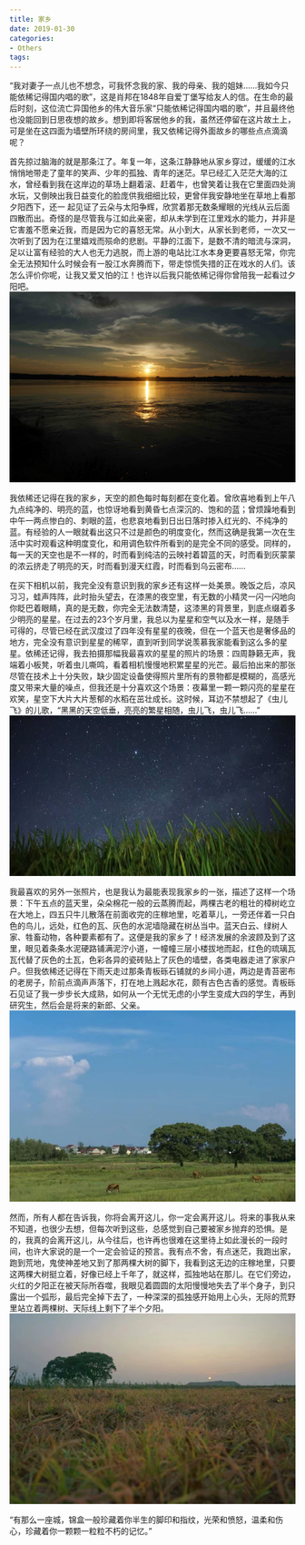 ```yaml
---
title: 家乡
date: 2019-01-30
categories:
- Others
tags:
---
```


“我对妻子一点儿也不想念，可我怀念我的家、我的母亲、我的姐妹……我如今只能依稀记得国内唱的歌”，这是肖邦在1848年自爱丁堡写给友人的信。在生命的最后时刻，这位流亡异国他乡的伟大音乐家“只能依稀记得国内唱的歌”，并且最终他也没能回到日思夜想的故乡。想到即将客居他乡的我，虽然还停留在这片故土上，可是坐在这四面为墙壁所环绕的房间里，我又依稀记得外面故乡的哪些点点滴滴呢？  

首先掠过脑海的就是那条江了。年复一年，这条江静静地从家乡穿过，缓缓的江水悄悄地带走了童年的笑声、少年的孤独、青年的迷茫。早已经汇入茫茫大海的江水，曾经看到我在这岸边的草场上翻着滚、赶着牛，也曾笑着让我在它里面四处淌水玩，又倒映出我日益变化的脸庞供我细细比较，更曾伴我安静地坐在草地上看那夕阳西下，还一
起见证了云朵与太阳争辉，欣赏着那无数条耀眼的光线从云后面四散而出。奇怪的是尽管我与江如此亲密，却从未学到在江里戏水的能力，并非是它害羞不愿亲近我，而是因为它的喜怒无常。从小到大，从家长到老师，一次又一次听到了因为在江里嬉戏而殒命的悲剧。平静的江面下，是数不清的暗流与深洞，足以让富有经验的大人也无力逃脱，而上游的电站比江水本身更要喜怒无常，你完全无法预知什么时候会有一股江水奔腾而下，带走惊慌失措的正在戏水的人们。该怎么评价你呢，让我又爱又怕的江！也许以后我只能依稀记得你曾陪我一起看过夕阳吧。  
![river](/imags/river.jpg)  

我依稀还记得在我的家乡，天空的颜色每时每刻都在变化着。曾欣喜地看到上午八九点纯净的、明亮的蓝，也惊讶地看到黄昏七点深沉的、饱和的蓝；曾烦躁地看到中午一两点惨白的、刺眼的蓝，也悲哀地看到日出日落时掺入红光的、不纯净的蓝。有经验的人一眼就看出这只不过是颜色的明度变化，然而这确是我第一次在生活中实时观看这种明度变化，和用调色软件所看到的是完全不同的感受。同样的，每一天的天空也是不一样的，时而看到纯洁的云映衬着碧蓝的天，时而看到灰蒙蒙的浓云挤走了明亮的天，时而看到漫天红霞，时而看到乌云密布……  

在买下相机以前，我完全没有意识到我的家乡还有这样一处美景。晚饭之后，凉风习习，蛙声阵阵，此时抬头望去，在漆黑的夜空里，有无数的小精灵一闪一闪地向你眨巴着眼睛，真的是无数，你完全无法数清楚，这漆黑的背景里，到底点缀着多少明亮的星星。在过去的23个岁月里，我总以为星星和空气以及水一样，是随手可得的，尽管已经在武汉度过了四年没有星星的夜晚，但在一个蓝天也是奢侈品的地方，完全没有意识到星星的稀罕，直到听到同学说羡慕我家能看到这么多的星星。依稀还记得，我去拍摄那幅我最喜欢的星星的照片的场景：四周静籁无声，我端着小板凳，听着虫儿嘶鸣，看着相机慢慢地积累星星的光芒。最后拍出来的那张尽管在技术上十分失败，缺少固定设备使得照片里所有的景物都是模糊的，高感光度又带来大量的噪点，但我还是十分喜欢这个场景：夜幕里一颗一颗闪亮的星星在欢笑，星空下大片大片葱郁的水稻在茁壮成长。这时候，耳边不禁想起了《虫儿飞》的儿歌，“黑黑的天空低垂，亮亮的繁星相随，虫儿飞，虫儿飞……”  
![sky](/imags/sky.jpg)  

我最喜欢的另外一张照片，也是我认为最能表现我家乡的一张，描述了这样一个场景：下午五点的蓝天里，朵朵棉花一般的云蒸腾而起，两棵古老的粗壮的樟树屹立在大地上，四五只牛儿散落在前面收完的庄稼地里，吃着草儿，一旁还伴着一只白色的鸟儿，远处，红色的瓦、灰色的水泥墙隐藏在树丛当中。蓝天白云、绿树人家、牲畜动物，各种要素都有了。这便是我的家乡了！经济发展的余波顾及到了这里，眼见着条条水泥硬路铺满泥泞小道，一幢幢三层小楼拔地而起，红色的琉璃瓦瓦代替了灰色的土瓦，色彩各异的瓷砖贴上了灰色的墙壁，各类电器走进了家家户户。但我依稀还记得在下雨天走过那条青板砾石铺就的乡间小道，两边是青苔密布的老房子，阶前点滴声声落下，打在地上溅起水花，颇有古色古香的感觉。青板砾石见证了我一步步长大成熟，如何从一个无忧无虑的小学生变成大四的学生，再到研究生，然后会是将来的新郎、父亲。  
![hontown](/imags/hometown.jpg)  

然而，所有人都在告诉我，你将会离开这儿，你一定会离开这儿。将来的事我从来不知道，也很少去想，但每次听到这些，总感觉到自己要被家乡抛弃的恐惧。是的，我真的会离开这儿，从今往后，也许再也很难在这里待上如此漫长的一段时间，也许大家说的是一个一定会验证的预言。我有点不舍，有点迷茫，我跑出家，跑到荒地，鬼使神差地又到了那两棵大树的脚下，我看到这无边的庄稼地里，只要这两棵大树挺立着，好像已经上千年了，就这样，孤独地站在那儿。在它们旁边，火红的夕阳正在被天际所吞噬，我眼见着圆圆的太阳慢慢地失去了半个身子，到只露出一个弧形，最后完全掉下去了，一种深深的孤独感开始用上心头，无际的荒野里站立着两棵树、天际线上剩下了半个夕阳。  
![sunset](/imags/sunset.jpg)  

“有那么一座城，锦盒一般珍藏着你半生的脚印和指纹，光荣和愤怒，温柔和伤心，珍藏着你一颗颗一粒粒不朽的记忆。”
